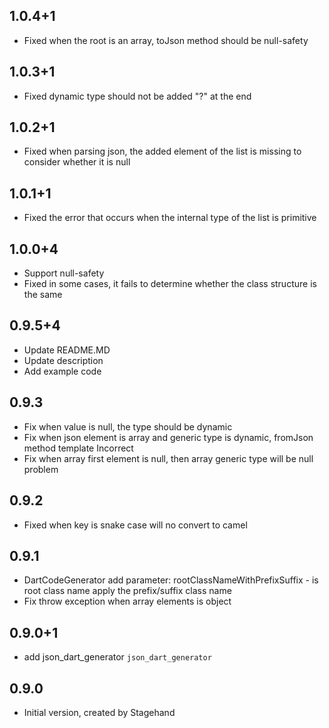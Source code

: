## 1.0.4+1
- Fixed when the root is an array, toJson method should be null-safety 

## 1.0.3+1
- Fixed dynamic type should not be added "?"  at the end

## 1.0.2+1
- Fixed when parsing json, the added element of the list is missing to consider whether it is null

## 1.0.1+1
- Fixed the error that occurs when the internal type of the list is primitive

## 1.0.0+4
- Support null-safety
- Fixed in some cases, it fails to determine whether the class structure is the same

## 0.9.5+4
- Update README.MD
- Update description
- Add example code

## 0.9.3
- Fix when value is null, the type should be dynamic
- Fix when json element is array and generic type is dynamic, fromJson method template Incorrect
- Fix when array first element is null, then array generic type will be null problem

## 0.9.2
- Fixed when key is snake case will no convert to camel

## 0.9.1

- DartCodeGenerator add parameter: 
    rootClassNameWithPrefixSuffix - is root class name apply the prefix/suffix class name
- Fix throw exception when array elements is object 

## 0.9.0+1

- add json_dart_generator `json_dart_generator`

## 0.9.0

- Initial version, created by Stagehand
